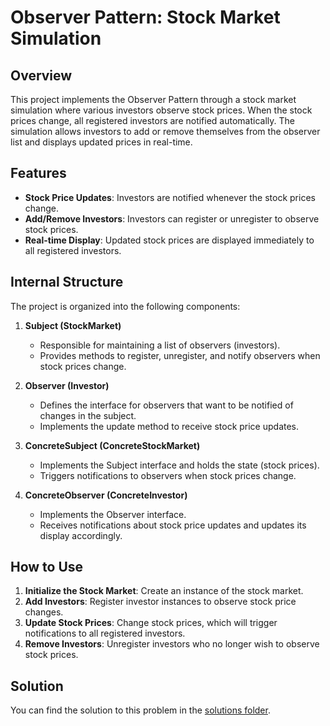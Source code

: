 # Observer Pattern: Stock Market Simulation

## Overview

This project implements the Observer Pattern through a stock market simulation where various investors observe stock prices. When the stock prices change, all registered investors are notified automatically. The simulation allows investors to add or remove themselves from the observer list and displays updated prices in real-time.

## Features

- **Stock Price Updates**: Investors are notified whenever the stock prices change.
- **Add/Remove Investors**: Investors can register or unregister to observe stock prices.
- **Real-time Display**: Updated stock prices are displayed immediately to all registered investors.

## Internal Structure

The project is organized into the following components:

1. **Subject (StockMarket)**
   - Responsible for maintaining a list of observers (investors).
   - Provides methods to register, unregister, and notify observers when stock prices change.

2. **Observer (Investor)**
   - Defines the interface for observers that want to be notified of changes in the subject.
   - Implements the update method to receive stock price updates.

3. **ConcreteSubject (ConcreteStockMarket)**
   - Implements the Subject interface and holds the state (stock prices).
   - Triggers notifications to observers when stock prices change.

4. **ConcreteObserver (ConcreteInvestor)**
   - Implements the Observer interface.
   - Receives notifications about stock price updates and updates its display accordingly.

## How to Use

1. **Initialize the Stock Market**: Create an instance of the stock market.
2. **Add Investors**: Register investor instances to observe stock price changes.
3. **Update Stock Prices**: Change stock prices, which will trigger notifications to all registered investors.
4. **Remove Investors**: Unregister investors who no longer wish to observe stock prices.

## Solution

You can find the solution to this problem in the [solutions folder](/Solutions/observerPattern/stock-market-sitmulation/).

